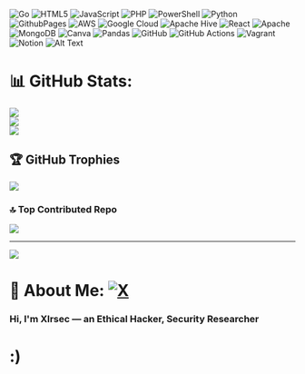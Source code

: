 ![Go](https://img.shields.io/badge/go-%2300ADD8.svg?style=for-the-badge&logo=go&logoColor=white) ![HTML5](https://img.shields.io/badge/html5-%23E34F26.svg?style=for-the-badge&logo=html5&logoColor=white) ![JavaScript](https://img.shields.io/badge/javascript-%23323330.svg?style=for-the-badge&logo=javascript&logoColor=%23F7DF1E) ![PHP](https://img.shields.io/badge/php-%23777BB4.svg?style=for-the-badge&logo=php&logoColor=white) ![PowerShell](https://img.shields.io/badge/PowerShell-%235391FE.svg?style=for-the-badge&logo=powershell&logoColor=white) ![Python](https://img.shields.io/badge/python-3670A0?style=for-the-badge&logo=python&logoColor=ffdd54) ![GithubPages](https://img.shields.io/badge/github%20pages-121013?style=for-the-badge&logo=github&logoColor=white) ![AWS](https://img.shields.io/badge/AWS-%23FF9900.svg?style=for-the-badge&logo=amazon-aws&logoColor=white) ![Google Cloud](https://img.shields.io/badge/GoogleCloud-%234285F4.svg?style=for-the-badge&logo=google-cloud&logoColor=white) ![Apache Hive](https://img.shields.io/badge/Apache%20Hive-FDEE21?style=for-the-badge&logo=apachehive&logoColor=black) ![React](https://img.shields.io/badge/react-%2320232a.svg?style=for-the-badge&logo=react&logoColor=%2361DAFB) ![Apache](https://img.shields.io/badge/apache-%23D42029.svg?style=for-the-badge&logo=apache&logoColor=white) ![MongoDB](https://img.shields.io/badge/MongoDB-%234ea94b.svg?style=for-the-badge&logo=mongodb&logoColor=white) ![Canva](https://img.shields.io/badge/Canva-%2300C4CC.svg?style=for-the-badge&logo=Canva&logoColor=white) ![Pandas](https://img.shields.io/badge/pandas-%23150458.svg?style=for-the-badge&logo=pandas&logoColor=white) ![GitHub](https://img.shields.io/badge/github-%23121011.svg?style=for-the-badge&logo=github&logoColor=white) ![GitHub Actions](https://img.shields.io/badge/github%20actions-%232671E5.svg?style=for-the-badge&logo=githubactions&logoColor=white) ![Vagrant](https://img.shields.io/badge/vagrant-%231563FF.svg?style=for-the-badge&logo=vagrant&logoColor=white) ![Notion](https://img.shields.io/badge/Notion-%23000000.svg?style=for-the-badge&logo=notion&logoColor=white)
![Alt Text](https://i.giphy.com/media/v1.Y2lkPTc5MGI3NjExODdqMnE3eHlpMjNieXQ2dG9idWp1c2FwYWI4dDE4ZTF3c3ByeHZvcCZlcD12MV9pbnRlcm5hbF9naWZfYnlfaWQmY3Q9Zw/sOzHwf1DF8h96A5tXU/giphy.gif)
# 📊 GitHub Stats:
![](https://github-readme-stats.vercel.app/api?username=pankajkryadav&theme=highcontrast&hide_border=false&include_all_commits=false&count_private=false)<br/>
![](https://github-readme-streak-stats.herokuapp.com/?user=pankajkryadav&theme=highcontrast&hide_border=false)<br/>
![](https://github-readme-stats.vercel.app/api/top-langs/?username=pankajkryadav&theme=highcontrast&hide_border=false&include_all_commits=false&count_private=false&layout=compact)

## 🏆 GitHub Trophies
![](https://github-profile-trophy.vercel.app/?username=pankajkryadav&theme=radical&no-frame=false&no-bg=true&margin-w=4)

### 🔝 Top Contributed Repo
![](https://github-contributor-stats.vercel.app/api?username=pankajkryadav&limit=5&theme=dark&combine_all_yearly_contributions=true)

---
[![](https://visitcount.itsvg.in/api?id=pankajkryadav&icon=0&color=0)](https://visitcount.itsvg.in)

# 💫 About Me: [![X](https://img.shields.io/badge/X-black.svg?logo=X&logoColor=white)](https://x.com/xlrsec)
### Hi, I'm Xlrsec — an Ethical Hacker, Security Researcher

# :)

